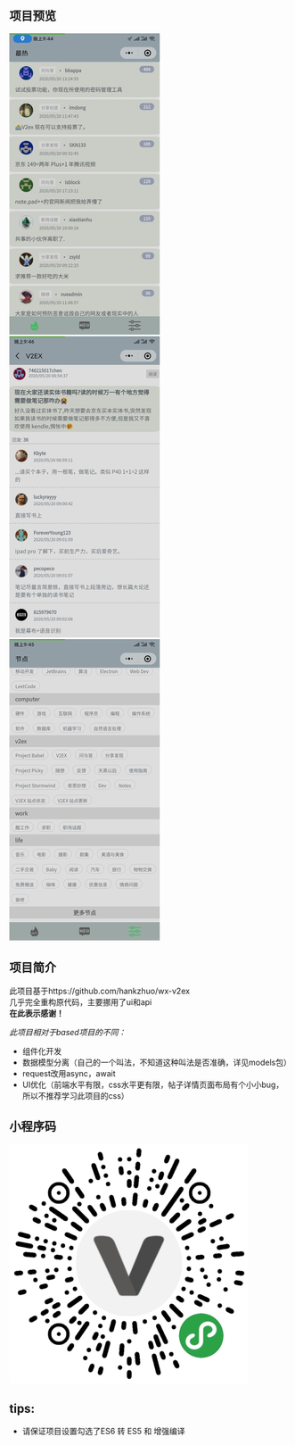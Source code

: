 ## 项目预览
![image](https://github.com/glidea/V2EX_wechat-mp/blob/master/md's%20resource/hot.jpg)
![image](https://github.com/glidea/V2EX_wechat-mp/blob/master/md's%20resource/detail.jpg)
![image](https://github.com/glidea/V2EX_wechat-mp/blob/master/md's%20resource/node.jpg)

## 项目简介
此项目基于https://github.com/hankzhuo/wx-v2ex    
几乎完全重构原代码，主要挪用了ui和api   
**在此表示感谢！**

*此项目相对于based项目的不同：*
* 组件化开发
* 数据模型分离（自己的一个叫法，不知道这种叫法是否准确，详见models包）
* request改用async，await
* UI优化（前端水平有限，css水平更有限，帖子详情页面布局有个小小bug，所以不推荐学习此项目的css）

## 小程序码
![image](https://github.com/glidea/V2EX_wechat-mp/blob/master/md's%20resource/code.png)

## tips:
* 请保证项目设置勾选了ES6 转 ES5 和 增强编译
